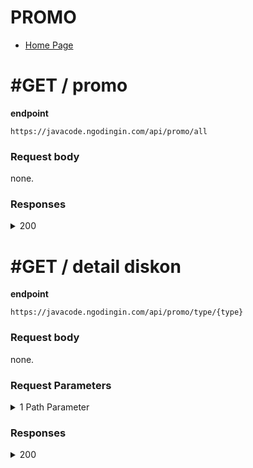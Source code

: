 # PROMO

- [Home Page](https://github.com/mahendradwipurwanto/javacodeapp_docs/blob/main/README.md)

# #GET / promo

**endpoint**
```
https://javacode.ngodingin.com/api/promo/all
```

### Request body
none.

### Responses

<details><summary>200</summary>
<p>

```
{
    "status_code": 200,
    "data": [
        {
            "id_promo": 3,
            "type": "diskon",
            "nama": "Mengisi survey",
            "diskon": 10,
            "nominal": null,
            "kadaluarsa": 1,
            "syarat_ketentuan": "Lorem ipsum dolor sit amet, consectetur adipiscing elit, sed do eiusmod tempor incididunt ut labore et dolore magna aliqua. Ut enim ad minim veniam, quis nostrud exercitation ullamco laboris nisi ut aliquip ex ea commodo consequat.",
            "foto": null
        },
        {
            "id_promo": 1,
            "type": "voucher",
            "nama": "Koordinator Program kekompakan",
            "diskon": null,
            "nominal": 20000,
            "kadaluarsa": 1,
            "syarat_ketentuan": "Lorem ipsum dolor sit amet, consectetur adipiscing elit, sed do eiusmod tempor incididunt ut labore et dolore magna aliqua. Ut enim ad minim veniam, quis nostrud exercitation ullamco laboris nisi ut aliquip ex ea commodo consequat.",
            "foto": null
        }
    ]
}
```

</p>
</details>


# #GET / detail diskon

**endpoint**
```
https://javacode.ngodingin.com/api/promo/type/{type}
```

### Request body
none.

### Request Parameters

<details><summary>1 Path Parameter</summary>
<p>

> type: string (voucher / diskon)

</p>
</details>

### Responses

<details><summary>200</summary>
<p>

```
{
    "status_code": 200,
    "data": [
        {
            "id_promo": 1,
            "nama": "Koordinator Program kekompakan",
            "diskon": null,
            "nominal": 20000,
            "kadaluarsa": 1,
            "syarat_ketentuan": "Lorem ipsum dolor sit amet, consectetur adipiscing elit, sed do eiusmod tempor incididunt ut labore et dolore magna aliqua. Ut enim ad minim veniam, quis nostrud exercitation ullamco laboris nisi ut aliquip ex ea commodo consequat.",
            "foto": null
        },
        {
            "id_promo": 2,
            "nama": "Birthday",
            "diskon": null,
            "nominal": 15000,
            "kadaluarsa": 1,
            "syarat_ketentuan": "Lorem ipsum dolor sit amet, consectetur adipiscing elit, sed do eiusmod tempor incididunt ut labore et dolore magna aliqua. Ut enim ad minim veniam, quis nostrud exercitation ullamco laboris nisi ut aliquip ex ea commodo consequat.",
            "foto": null
        }
    ]
}
```

</p>
</details>